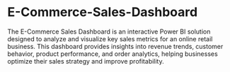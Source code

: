 # E-Commerce-Sales-Dashboard
The E-Commerce Sales Dashboard is an interactive Power BI solution designed to analyze and visualize key sales metrics for an online retail business. This dashboard provides insights into revenue trends, customer behavior, product performance, and order analytics, helping businesses optimize their sales strategy and improve profitability.
